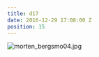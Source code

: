 ```yaml
---
title: d17
date: 2016-12-29 17:08:00 Z
position: 15
---
```


![morten_bergsmo04.jpg](/uploads/morten_bergsmo04.jpg)